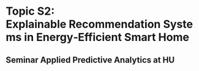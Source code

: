 # Topic S2: Explainable Recommendation Systems in Energy‐Efficient Smart Home
## Seminar Applied Predictive Analytics at HU
